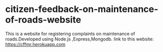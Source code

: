 # citizen-feedback-on-maintenance-of-roads-website
This is a website for registering complaints on maintenance of roads.Developed using Node.js ,Express,Mongodb.
link to this website: https://cffmr.herokuapp.com

